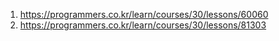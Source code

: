1. https://programmers.co.kr/learn/courses/30/lessons/60060
2. https://programmers.co.kr/learn/courses/30/lessons/81303
